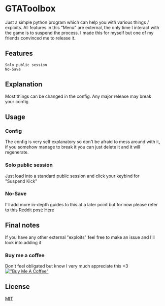 # GTAToolbox
Just a simple python program which can help you with various things / exploits. All features in this "Menu" are external, the only time I interact with the game is to suspend the process. I made this for myself but one of my friends convinced me to release it.

## Features
```
Solo public session
No-Save
```

## Explanation
Most things can be changed in the config. Any major release may break your config.

## Usage
### Config
The config is very self explanatory so don't be afraid to mess around with it, if you somehow manage to break it you can just delete it and it will regenerate.

### Solo public session
Just load into a standard public session and click your keybind for "Suspend Kick"
### No-Save
I'll add more in-depth guides to this at a later point but for now please refer to this Reddit post: [Here](https://www.reddit.com/r/gtaglitches/comments/okz5lg/exploit_pc_v1_nosavingsaveblock_method_ahk_replay/)

## Final notes
If you have any other external "exploits" feel free to make an issue and I'll look into adding it

### Buy me a coffee
Don't feel obligated but know I very much appreciate this <3\
[!["Buy Me A Coffee"](https://www.buymeacoffee.com/assets/img/custom_images/orange_img.png)](https://www.buymeacoffee.com/nlaykon)

## License

[MIT](https://choosealicense.com/licenses/mit/)
